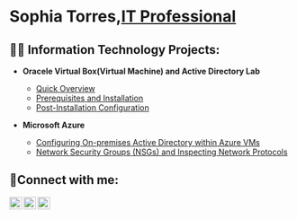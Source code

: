 <h1>Sophia Torres,<a href="https://linkedin.com/in/lsophia-torres-/">IT Professional</a></h1>

<h2>👨‍💻 Information Technology Projects:</h2>

- <b> Oracele Virtual Box(Virtual Machine) and Active Directory Lab</b>
  - [Quick Overview](https://github.com/Sophia-Torres/VirtualBox-ActiveDirectory)
  - [Prerequisites and Installation](https://github.com/Sophia-Torres/VirtualBox-prereqs)
  - [Post-Installation Configuration](https://github.com/Sophia-Torres/VirtualBox-postinstall)
 
- <b>Microsoft Azure</b>
  - [Configuring On-premises Active Directory within Azure VMs](https://github.com/Sophia-Torres/configure-ad)
  - [Network Security Groups (NSGs) and Inspecting Network Protocols](https://github.com/Sophia-Torres/azure-network-protocols)

<h2>🤳Connect with me:</h2>

[<img align="left" alt="Josh | Twitter" width="22px" src="https://cdn.jsdelivr.net/npm/simple-icons@v3/icons/twitter.svg" />][twitter]
[<img align="left" alt="Josh | LinkedIn" width="22px" src="https://cdn.jsdelivr.net/npm/simple-icons@v3/icons/linkedin.svg" />][linkedin]
[<img align="left" alt="Josh | Instagram" width="22px" src="https://cdn.jsdelivr.net/npm/simple-icons@v3/icons/instagram.svg" />][instagram]

[twitter]: https://twitter.com/Josh
[instagram]: https://www.instagram.com/Josh
[linkedin]: https://linkedin.com/in/Josh
